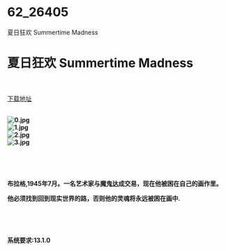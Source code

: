 # 62_26405
夏日狂欢 Summertime Madness
# 夏日狂欢 Summertime Madness
 <br/></br>
[下载地址](https://www.switch520.cc/article/26405 "下载地址")
<br/></br>

<p><strong><img title="0.jpg" src="https://www.switch520.cc/muke_img/2022_01_17_b7b2e2fe7640f.jpg" alt="0.jpg"></strong><br>
<strong><img title="1.jpg" src="https://www.switch520.cc/muke_img/2022_01_17_4393ea45041ca.jpg" alt="1.jpg"></strong><br>
<strong><img title="2.jpg" src="https://www.switch520.cc/muke_img/2022_01_17_cca5e9ba7832a.jpg" alt="2.jpg"></strong><br>
<strong><img title="3.jpg" src="https://www.switch520.cc/muke_img/2022_01_17_8df868c85a2e9.jpg" alt="3.jpg">&nbsp;</strong></p>
<p>&nbsp;</p>
<p>&nbsp;</p>
<p><strong>布拉格,1945年7月。一名艺术家与魔鬼达成交易，现在他被困在自己的画作里。</strong></p>
<p><strong>他必须找到回到现实世界的路，否则他的灵魂将永远被困在画中.</strong></p>
<p>&nbsp;</p>
<p>&nbsp;</p>
<p><strong>系统要求:13.1.0</strong></p>



<p>&nbsp;</p>
